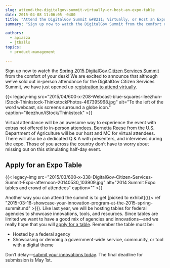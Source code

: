 ```yaml
---
slug: attend-the-digitalgov-summit-virtually-or-host-an-expo-table
date: 2015-04-08 11:06:05 -0400
title: "Attend the DigitalGov Summit &#8211; Virtually, or Host an Expo Table"
summary: "Sign up now to watch the DigitalGov Summit from the comfort of your desk! We have just opened up registration to attend virtually."

authors:
  - apiazza
  - jthalls
topics:
  - product-management

---
```


Sign up now to watch the [Spring 2015 DigitalGov Citizen Services Summit](https://web.archive.org/web/20150419064813/http://www.digitalgov.gov/event/2015-digitalgov-citizen-services-summit/) from the comfort of your desk! We are excited to announce that although we’ve sold out in-person attendance for the DigitalGov Citizen Services Summit, we have just opened up [registration to attend virtually](https://www.eventbrite.com/e/2015-spring-citizen-services-summit-registration-12671367401).

{{< legacy-img src="2015/04/600-x-208-Webcast-blue-squares-ileezhun-iStock-Thinkstock-ThinkstockPhotos-467395968.jpg" alt="To the left of the word webcast, six screens surround a globe icon." caption="ileezhun/iStock/Thinkstock" >}}

Virtual attendance will be an awesome way to experience the event with extras not offered to in-person attendees. Bernetta Reese from the U.S. Department of Agriculture will be our host and MC for virtual attendees. There will also be a dedicated Q & A with presenters, and interviews during the expo. Those of you across the country don’t have to worry about missing out on this stimulating half-day event.

## Apply for an Expo Table

{{< legacy-img src="2015/03/600-x-338-DigitalGov-Citizen-Services-Summit-Expo-afternoon-20140530_103909.jpg" alt="2014 Summit Expo tables and crowd of attendees" caption="" >}}

Another way you can attend the summit is to get [picked to exhibit]({{< ref "2015-03-18-showcase-your-innovation-program-at-the-2015-spring-summit.md" >}}). Like last year, we will be hosting tables for federal agencies to showcase innovations, tools, and resources. Since tables are limited we want to have a good mix of agencies and innovations—and we really hope that you will [apply for a table](https://www.surveymonkey.com/s/digitalgov-expo). Remember the table must be:

  * Hosted by a federal agency
  * Showcasing or demoing a government-wide service, community, or tool with a digital theme

Don’t delay—[submit your innovations today](https://www.surveymonkey.com/s/digitalgov-expo). The final deadline for submission is May 1st.
